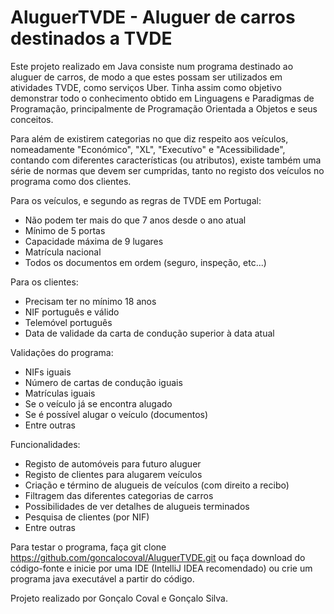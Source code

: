 
# AluguerTVDE - Aluguer de carros destinados a TVDE

Este projeto realizado em Java consiste num programa destinado ao aluguer de carros, de modo a que estes possam ser utilizados em atividades TVDE, como serviços Uber. Tinha assim como objetivo demonstrar todo o conhecimento obtido em Linguagens e Paradigmas de Programação, principalmente de Programação Orientada a Objetos e seus conceitos.

Para além de existirem categorias no que diz respeito aos veículos, nomeadamente "Económico", "XL", "Executívo" e "Acessibilidade", contando com diferentes características (ou atributos), existe também uma série de normas que devem ser cumpridas, tanto no registo dos veículos no programa como dos clientes.

Para os veículos, e segundo as regras de TVDE em Portugal:
- Não podem ter mais do que 7 anos desde o ano atual
- Mínimo de 5 portas
- Capacidade máxima de 9 lugares
- Matrícula nacional
- Todos os documentos em ordem (seguro, inspeção, etc...)

Para os clientes:
- Precisam ter no mínimo 18 anos
- NIF português e válido
- Telemóvel português
- Data de validade da carta de condução superior à data atual

Validações do programa:
- NIFs iguais
- Número de cartas de condução iguais
- Matrículas iguais
- Se o veículo já se encontra alugado
- Se é possível alugar o veículo (documentos)
- Entre outras

Funcionalidades:
- Registo de automóveis para futuro aluguer
- Registo de clientes para alugarem veículos
- Criação e término de alugueis de veículos (com direito a recibo)
- Filtragem das diferentes categorias de carros
- Possibilidades de ver detalhes de alugueis terminados
- Pesquisa de clientes (por NIF)
- Entre outras

Para testar o programa, faça git clone https://github.com/goncalocoval/AluguerTVDE.git ou faça download do código-fonte e inicie por uma IDE (IntelliJ IDEA recomendado) ou crie um programa java executável a partir do código.

Projeto realizado por Gonçalo Coval e Gonçalo Silva.
